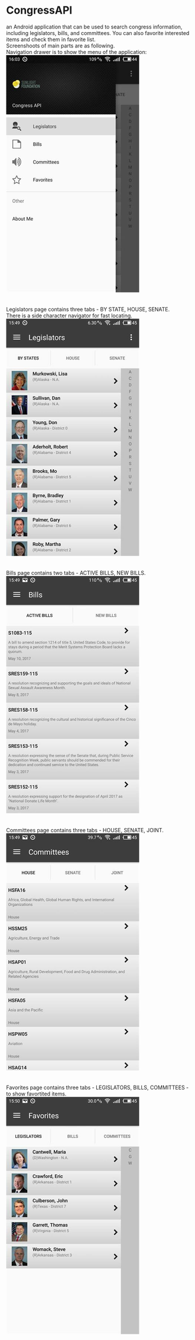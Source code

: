 # CongressAPI <br>
an Android application that can be used to search congress information, including legislators, bills, and committees. You can also favorite interested items and check them in favorite list. <br>
Screenshoots of main parts are as following. <br>
Navigation drawer is to show the menu of the application: <br>
![](https://github.com/felixjichao/congress-search-android-application/blob/master/screenshoot/navigator.jpg)<br>
<br>
<br>
Legislators page contains three tabs - BY STATE, HOUSE, SENATE. <br>
There is a side character navigator for fast locating.
![](https://github.com/felixjichao/congress-search-android-application/blob/master/screenshoot/legislators.jpg)<br>
<br>
<br>
Bills page contains two tabs - ACTIVE BILLS, NEW BILLS.<br>
![](https://github.com/felixjichao/congress-search-android-application/blob/master/screenshoot/bills.jpg)<br>
<br>
<br>
Committees page contains three tabs - HOUSE, SENATE, JOINT.<br>
![](https://github.com/felixjichao/congress-search-android-application/blob/master/screenshoot/committees.jpg)<br>
<br>
<br>
Favorites page contains three tabs - LEGISLATORS, BILLS, COMMITTEES - to show favortited items. <br>
![](https://github.com/felixjichao/congress-search-android-application/blob/master/screenshoot/favorite.jpg)<br>

